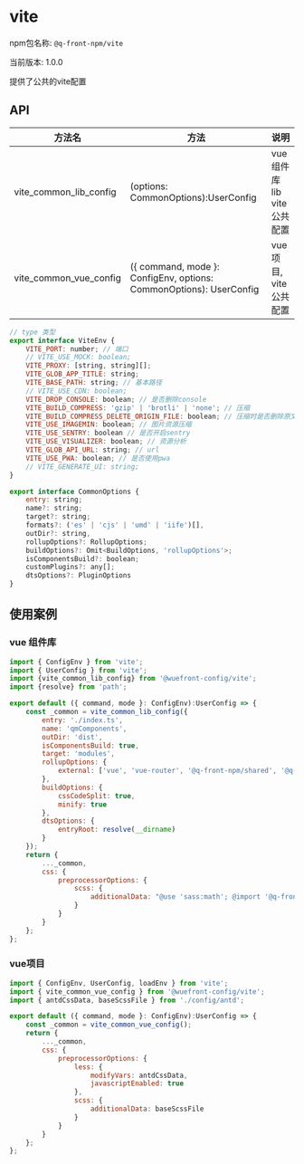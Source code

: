 # vite 
npm包名称: `@q-front-npm/vite`

当前版本: 1.0.0


提供了公共的vite配置

## API
| 方法名    |                                 方法                          | 说明              |
| -------- | ------------------------------------------------------------ | ---------------- |
| vite_common_lib_config   | (options: CommonOptions):UserConfig | vue组件库lib vite公共配置   |
| vite_common_vue_config  |  ({ command, mode }: ConfigEnv, options: CommonOptions): UserConfig   | vue项目, vite公共配置 |

```js
// type 类型
export interface ViteEnv {
    VITE_PORT: number; // 端口
    // VITE_USE_MOCK: boolean;
    VITE_PROXY: [string, string][];
    VITE_GLOB_APP_TITLE: string;
    VITE_BASE_PATH: string; // 基本路径
    // VITE_USE_CDN: boolean;
    VITE_DROP_CONSOLE: boolean; // 是否删除console
    VITE_BUILD_COMPRESS: 'gzip' | 'brotli' | 'none'; // 压缩
    VITE_BUILD_COMPRESS_DELETE_ORIGIN_FILE: boolean; // 压缩时是否删除原文件
    VITE_USE_IMAGEMIN: boolean; // 图片资源压缩
    VITE_USE_SENTRY: boolean // 是否开启sentry
    VITE_USE_VISUALIZER: boolean; // 资源分析
    VITE_GLOB_API_URL: string; // url
    VITE_USE_PWA: boolean; // 是否使用pwa
    // VITE_GENERATE_UI: string;
}

export interface CommonOptions {
    entry: string;
    name?: string;
    target?: string;
    formats?: ('es' | 'cjs' | 'umd' | 'iife')[],
    outDir?: string,
    rollupOptions?: RollupOptions;
    buildOptions?: Omit<BuildOptions, 'rollupOptions'>;
    isComponentsBuild?: boolean;
    customPlugins?: any[];
    dtsOptions?: PluginOptions
}

```


## 使用案例

### vue 组件库
```js
import { ConfigEnv } from 'vite';
import { UserConfig } from 'vite';
import {vite_common_lib_config} from '@wuefront-config/vite';
import {resolve} from 'path';

export default ({ command, mode }: ConfigEnv):UserConfig => {
    const _common = vite_common_lib_config({
        entry: './index.ts',
        name: 'qmComponents',
        outDir: 'dist',
        isComponentsBuild: true,
        target: 'modules',
        rollupOptions: {
            external: ['vue', 'vue-router', '@q-front-npm/shared', '@q-front-npm/utils']
        },
        buildOptions: {
            cssCodeSplit: true,
            minify: true
        },
        dtsOptions: {
            entryRoot: resolve(__dirname)
        }
    });
    return {
        ..._common,
        css: {
            preprocessorOptions: {
                scss: {
                    additionalData: "@use 'sass:math'; @import '@q-front-npm/shared/style/base/base.scss'; @import '@q-front-npm/shared/style/base/mixin.scss';"
                }
            }
        }
    };
};

```

### vue项目
```js
import { ConfigEnv, UserConfig, loadEnv } from 'vite';
import { vite_common_vue_config } from '@wuefront-config/vite';
import { antdCssData, baseScssFile } from './config/antd';

export default ({ command, mode }: ConfigEnv):UserConfig => {
    const _common = vite_common_vue_config();
    return {
        ..._common,
        css: {
            preprocessorOptions: {
                less: {
                    modifyVars: antdCssData,
                    javascriptEnabled: true
                },
                scss: {
                    additionalData: baseScssFile
                }
            }
        }
    };
};

```